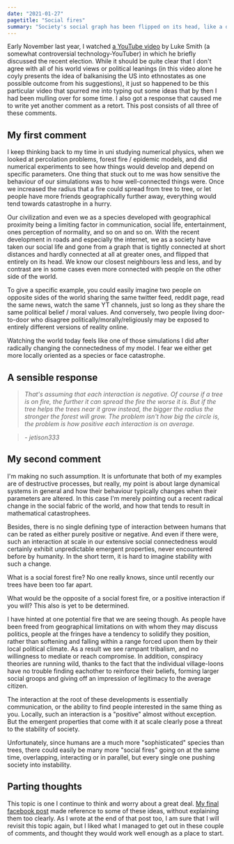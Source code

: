 ```yaml
---
date: "2021-01-27"
pagetitle: "Social fires"
summary: "Society's social graph has been flipped on its head, like a dry forest woven thick with fuses connecting distant trees."
---
```


Early November last year, I watched [a YouTube video](https://youtu.be/YVDLNFEuvEI) by Luke Smith (a somewhat controversial technology-YouTuber) in which he briefly discussed the recent election. While it should be quite clear that I don't agree with all of his world views or political leanings (in this video alone he coyly presents the idea of balkanising the US into ethnostates as one possible outcome from his suggestions), it just so happened to be this particular video that spurred me into typing out some ideas that by then I had been mulling over for some time. I also got a response that caused me to write yet another comment as a retort. This post consists of all three of these comments.

## My first comment

I keep thinking back to my time in uni studying numerical physics, when we looked at percolation problems, forest fire / epidemic models, and did numerical experiments to see how things would develop and depend on specific parameters. One thing that stuck out to me was how sensitive the behaviour of our simulations was to how well-connected things were. Once we increased the radius  that a fire could spread from tree to tree, or let people have more friends geographically further away, everything would tend towards catastrophe in a hurry.

Our civilization and even we as a species developed with geographical proximity being a limiting factor in communication, social life, entertainment, ones perception of normality, and so on and so on. With the recent development in roads and especially the internet, we as a society have taken our social life and gone from a graph that is tightly connected at short distances and hardly connected at all at greater ones, and flipped that entirely on its head. We know our closest neighbours less and less, and by contrast are in some cases even more connected with people on the other side of the world.

To give a specific example, you could easily imagine two people on opposite sides of the world sharing the same twitter feed, reddit page, read the same news, watch the same YT channels, just so long as they share the same political belief / moral values. And conversely, two people living door-to-door who disagree politically/morally/religiously may be exposed to entirely different versions of reality online.

Watching the world today feels like one of those simulations I did after radically changing the connectedness of my model. I fear we either get more locally oriented as a species or face catastrophe.

## A sensible response

> *That's assuming that each interaction is negative. Of course if a tree is on fire, the further it can spread the fire the worse it is. But if the tree helps the trees near it grow instead, the bigger the radius the stronger the forest will grow. The problem isn't how big the circle is, the problem is how positive each interaction is on average.*

> *- jetison333*

## My second comment

I'm making no such assumption. It is unfortunate that both of my examples are of destructive processes, but really, my point is about large dynamical systems in general and how their behaviour typically changes when their parameters are altered. In this case I'm merely pointing out a recent radical change in the social fabric of the world, and how that tends to result in mathematical catastrophees.

Besides, there is no single defining type of interaction between humans that can be rated as either purely positive or negative. And even if there were, such an interaction at scale in our extensive social connectedness would certainly exhibit unpredictable emergent properties, never encountered before by humanity. In the short term, it is hard to imagine stability with such a change.

What is a social forest fire? No one really knows, since until recently our trees have been too far apart.

What would be the opposite of a social forest fire, or a positive interaction if you will? This also is yet to be determined.

I have hinted at one potential fire that we are seeing though. As people have been freed from geographical limitations on with whom they may discuss politics, people at the fringes have a tendency to solidify they position, rather than softening and falling within a range forced upon them by their local political climate. As a result we see rampant tribalism, and no willingness to mediate or reach compromise. In addition, conspiracy theories are running wild, thanks to the fact that the individual village-loons have no trouble finding eachother to reinforce their beliefs, forming larger social groops and giving off an impression of legitimacy to the average citizen.

The interaction at the root of these developments is essentially communication, or the ability to find people interested in the same thing as you. Locally, such an interaction is a "positive" almost without exception. But the emergent properties that come with it at scale clearly pose a threat to the stability of society.

Unfortunately, since humans are a much more "sophisticated" species than trees, there could easily be many more "social fires" going on at the same time, overlapping, interacting or in parallel, but every single one pushing society into instability.

## Parting thoughts

This topic is one I continue to think and worry about a great deal. [My final facebook post](#2021-01-07) made reference to some of these ideas, without explaining them too clearly. As I wrote at the end of that post too, I am sure that I will revisit this topic again, but I liked what I managed to get out in these couple of comments, and thought they would work well enough as a place to start.
